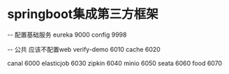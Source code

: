 # springboot集成第三方框架

-- 配置基础服务
eureka  9000
config  9998

-- 公共 应该不配置web 
verify-demo  6010
cache   6020

canal   6000
elasticjob  6030
zipkin  6040
minio   6050
seata   6060
food   6070


